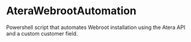 # AteraWebrootAutomation
Powershell script that automates Webroot installation using the Atera API and a custom customer field.
